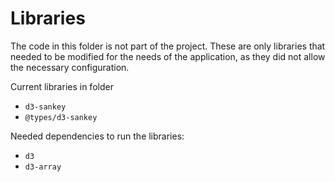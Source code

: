 # Libraries

The code in this folder is not part of the project. These are only libraries that needed to be modified for the needs of the application, as they did not allow the necessary configuration.

Current libraries in folder
* `d3-sankey`
* `@types/d3-sankey`

Needed dependencies to run the libraries:
* `d3`
* `d3-array`
